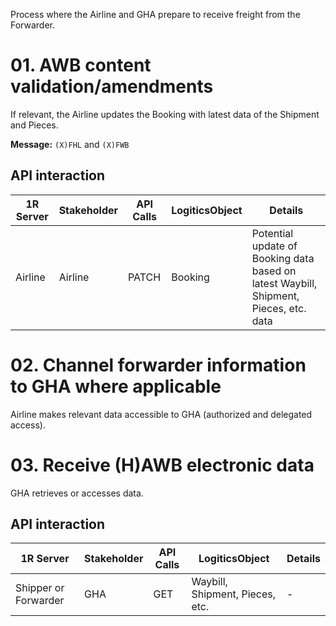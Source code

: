 Process where the Airline and GHA prepare to receive freight from the Forwarder.

# 01. AWB content validation/amendments

If relevant, the Airline updates the Booking with latest data of the Shipment and Pieces.

**Message:** `(X)FHL` and `(X)FWB`

## API interaction

| 1R Server | Stakeholder | API Calls | LogiticsObject | Details |
| --- | --- | --- | --- | --- |
| Airline | Airline | PATCH | Booking | Potential update of Booking data based on latest Waybill, Shipment, Pieces, etc. data |

# 02. Channel forwarder information to GHA where applicable

Airline makes relevant data accessible to GHA (authorized and delegated access).

# 03. Receive (H)AWB electronic data

GHA retrieves or accesses data.

## API interaction

| 1R Server | Stakeholder | API Calls | LogiticsObject | Details |
| --- | --- | --- | --- | --- |
| Shipper or Forwarder | GHA | GET | Waybill, Shipment, Pieces, etc. | - |
